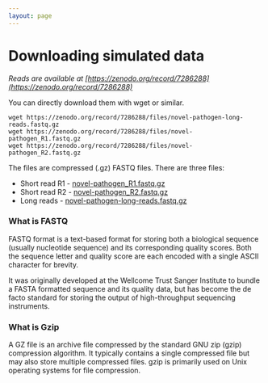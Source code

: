 ```yaml
---
layout: page
---
```


# Downloading simulated data 

*Reads are available at [https://zenodo.org/record/7286288](https://zenodo.org/record/7286288)*

You can directly download them with wget or similar. 

```
wget https://zenodo.org/record/7286288/files/novel-pathogen-long-reads.fastq.gz
wget https://zenodo.org/record/7286288/files/novel-pathogen_R1.fastq.gz
wget https://zenodo.org/record/7286288/files/novel-pathogen_R2.fastq.gz
```

The files are compressed (.gz) FASTQ files. There are three files: 

* Short read R1 - [novel-pathogen_R1.fastq.gz](https://zenodo.org/record/7286288/files/novel-pathogen_R1.fastq.gz)
* Short read R2 - [novel-pathogen_R2.fastq.gz](https://zenodo.org/record/7286288/7286288/novel-pathogen_R2.fastq.gz) 
* Long reads - [novel-pathogen-long-reads.fastq.gz](https://zenodo.org/record/7286288/files/novel-pathogen-long-reads.fastq.gz)


### What is FASTQ

FASTQ format is a text-based format for storing both a biological sequence (usually nucleotide sequence) and its corresponding quality scores. Both the sequence letter and quality score are each encoded with a single ASCII character for brevity.

It was originally developed at the Wellcome Trust Sanger Institute to bundle a FASTA formatted sequence and its quality data, but has become the de facto standard for storing the output of high-throughput sequencing instruments.

### What is Gzip 

A GZ file is an archive file compressed by the standard GNU zip (gzip) compression algorithm. It typically contains a single compressed file but may also store multiple compressed files. gzip is primarily used on Unix operating systems for file compression.

